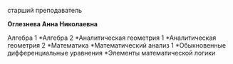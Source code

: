 старший преподаватель



**Оглезнева Анна Николаевна**

Алгебра 1
	*Алгебра 2
	*Аналитическая геометрия 1
	*Аналитическая геометрия 2
	*Математика
	*Математический анализ 1
	*Обыкновенные дифференциальные уравнения
	*Элементы математической логики